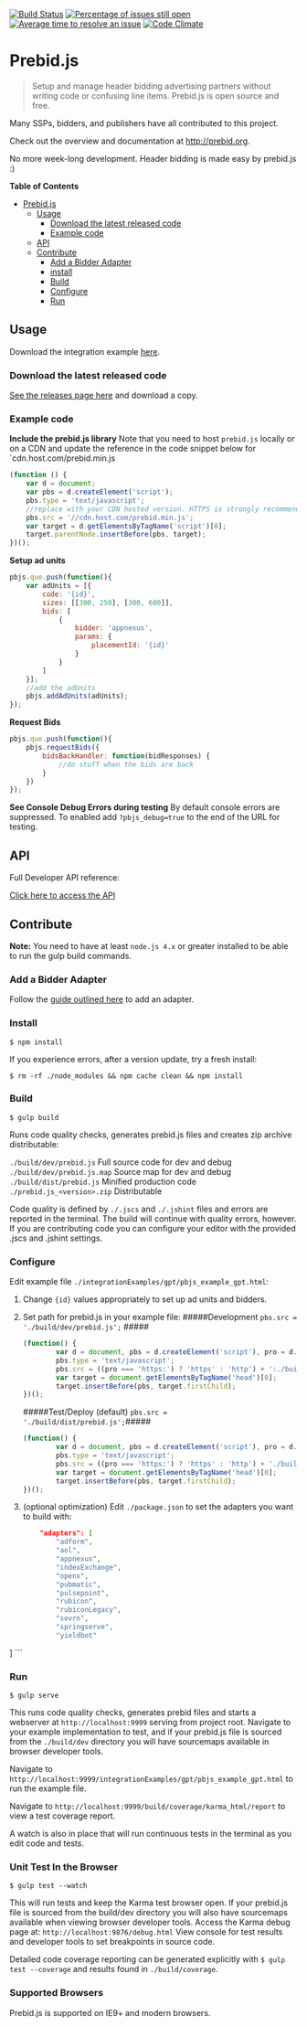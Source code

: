 [![Build Status](https://travis-ci.org/prebid/Prebid.js.svg?branch=master)](https://travis-ci.org/prebid/Prebid.js)
[![Percentage of issues still open](http://isitmaintained.com/badge/open/prebid/Prebid.js.svg)](http://isitmaintained.com/project/prebid/Prebid.js "Percentage of issues still open")
[![Average time to resolve an issue](http://isitmaintained.com/badge/resolution/prebid/Prebid.js.svg)](http://isitmaintained.com/project/prebid/Prebid.js "Average time to resolve an issue")
[![Code Climate](https://codeclimate.com/github/prebid/Prebid.js/badges/gpa.svg)](https://codeclimate.com/github/prebid/Prebid.js)

Prebid.js
========

> Setup and manage header bidding advertising partners without writing code or confusing line items. Prebid.js is open source and free.

Many SSPs, bidders, and publishers have all contributed to this project.

Check out the overview and documentation at http://prebid.org.

No more week-long development. Header bidding is made easy by prebid.js :)

**Table of Contents**

- [Prebid.js](#)
    - [Usage](#usage)
        - [Download the latest released code](#download-the-latest-released-code)
        - [Example code](#example-code)
    - [API](#api)
    - [Contribute](#contribute)
        - [Add a Bidder Adapter](#add-a-bidder-adapter)
        - [install](#install)
        - [Build](#build)
        - [Configure](#configure)
        - [Run](#run)


Usage
----------
Download the integration example [here](https://github.com/prebid/Prebid.js/blob/master/integrationExamples/gpt/pbjs_example_gpt.html).

### Download the latest released code ###
[See the releases page here](https://github.com/prebid/Prebid.js/releases) and download a copy.

### Example code ###

**Include the prebid.js library**
Note that you need to host `prebid.js` locally or on a CDN and update the reference in the code snippet below for `cdn.host.com/prebid.min.js
```javascript
(function () {
    var d = document;
    var pbs = d.createElement('script');
    pbs.type = 'text/javascript';
    //replace with your CDN hosted version. HTTPS is strongly recommended.
    pbs.src = '//cdn.host.com/prebid.min.js';
    var target = d.getElementsByTagName('script')[0];
    target.parentNode.insertBefore(pbs, target);
})();
```

**Setup ad units**
```javascript
pbjs.que.push(function(){
    var adUnits = [{
        code: '{id}',
        sizes: [[300, 250], [300, 600]],
        bids: [
            {
                bidder: 'appnexus',
                params: {
                    placementId: '{id}'
                }
            }
        ]
    }];
    //add the adUnits
    pbjs.addAdUnits(adUnits);
});
```

**Request Bids**
```javascript
pbjs.que.push(function(){
    pbjs.requestBids({
        bidsBackHandler: function(bidResponses) {
            //do stuff when the bids are back
        }
    })
});
```

**See Console Debug Errors during testing**
By default console errors are suppressed. To enabled add `?pbjs_debug=true` to the end of the URL
 for testing.

API
----------
Full Developer API reference:

[Click here to access the API](http://prebid.org/dev-docs/publisher-api-reference.html)

Contribute
----------
**Note:** You need to have at least `node.js 4.x` or greater installed to be able to run the gulp build commands.

### Add a Bidder Adapter ###
Follow the [guide outlined here](http://prebid.org/dev-docs/bidder-adaptor.html) to add an adapter.

### Install ###
    $ npm install

If you experience errors, after a version update, try a fresh install:

    $ rm -rf ./node_modules && npm cache clean && npm install

### Build ###
    $ gulp build

Runs code quality checks, generates prebid.js files and creates zip archive distributable:

   `./build/dev/prebid.js` Full source code for dev and debug
    `./build/dev/prebid.js.map` Source map for dev and debug
    `./build/dist/prebid.js` Minified production code
    `./prebid.js_<version>.zip` Distributable

Code quality is defined by `./.jscs` and `./.jshint` files and errors are reported in the
terminal. The build will continue with quality errors, however. If you are contributing code
you can configure your editor with the provided .jscs and .jshint settings.

### Configure ###
Edit example file `./integrationExamples/gpt/pbjs_example_gpt.html`:

1. Change `{id}` values appropriately to set up ad units and bidders.

1. Set path for prebid.js in your example file:
   #####Development `pbs.src = './build/dev/prebid.js';` #####
    ```javascript
    (function() {
            var d = document, pbs = d.createElement('script'), pro = d.location.protocol;
            pbs.type = 'text/javascript';
            pbs.src = ((pro === 'https:') ? 'https' : 'http') + ':./build/dev/prebid.js';
            var target = document.getElementsByTagName('head')[0];
            target.insertBefore(pbs, target.firstChild);
    })();
    ```
   #####Test/Deploy (default) `pbs.src = './build/dist/prebid.js';`#####
    ```javascript
    (function() {
            var d = document, pbs = d.createElement('script'), pro = d.location.protocol;
            pbs.type = 'text/javascript';
            pbs.src = ((pro === 'https:') ? 'https' : 'http') + './build/dist/prebid.js';
            var target = document.getElementsByTagName('head')[0];
            target.insertBefore(pbs, target.firstChild);
    })();
    ```
1. (optional optimization) Edit `./package.json` to set the adapters you want to build with:

    ```json
        "adapters": [
            "adform",
            "aol",
            "appnexus",
            "indexExchange",
            "openx",
            "pubmatic",
            "pulsepoint",
            "rubicon",
            "rubiconLegacy",
            "sovrn",
            "springserve",
            "yieldbot"
  ]
    ```

### Run ###

    $ gulp serve

This runs code quality checks, generates prebid files and starts a webserver at
`http://localhost:9999` serving from project root. Navigate to your example implementation to test,
and if your prebid.js file is sourced from the `./build/dev` directory you will have sourcemaps
available in browser developer tools.

Navigate to `http://localhost:9999/integrationExamples/gpt/pbjs_example_gpt.html` to run the
example file.

Navigate to `http://localhost:9999/build/coverage/karma_html/report` to view a test coverage report.

A watch is also in place that will run continuous tests in the terminal as you edit code and
tests.

### Unit Test In the Browser ###
    $ gulp test --watch

This will run tests and keep the Karma test browser open. If your prebid.js file is sourced from
the build/dev directory you will also have sourcemaps available when viewing browser developer
tools. Access the Karma debug page at:
`http://localhost:9876/debug.html`
View console for test results and developer tools to set breakpoints in source code.

Detailed code coverage reporting can be generated explicitly with `$ gulp test --coverage` and
results found in `./build/coverage`.

### Supported Browsers ###
Prebid.js is supported on IE9+ and modern browsers.
